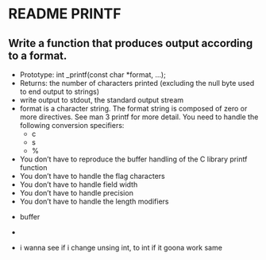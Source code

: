 <body>
<h1>README PRINTF</h1>

<h2>Write a function that produces output according to a format.</h2>
<ul>
<li>Prototype: int _printf(const char *format, ...);</li>
<li>Returns: the number of characters printed (excluding the null byte used to end output to strings)</li>
<li>write output to stdout, the standard output stream</li>
<li>format is a character string. The format string is composed of zero or more directives. See man 3 printf for more detail. You need to handle the following conversion specifiers:
	<ul>
		<li>c</li>
		<li>s</li>
		<li>%</li>
	</ul>
</li>
<li>You don’t have to reproduce the buffer handling of the C library printf function
</li>
<li>You don’t have to handle the flag characters</li>
<li>You don’t have to handle field width</li>
<li>You don’t have to handle precision</li>
<li>You don’t have to handle the length modifiers</li>
</ul>
<!--<h6>Psuedo code :</h6>-->

</body>
<!--
- Checking is the format is NULL, and return (-1) is case it is;
- Fetch variadic arguments;
- loop over format;
	- check if the character in the itteration is equal to %, if true :
		- check if the next character is null, if true :
			- return (-1);
		- Use the switch to check the character that is after the %;
			- in case it's s :
				- Loop trough the argument and print using _putchar;
				- count each character count++;
				- increment the itteration;
			- in case it's c :
				- print the argument using _putchar;
				- Increment the count;
				- increment the itteration;
			- in case % :
				- print the curent character;
				- Increment the counter;
				- increment the itteration;
			- default :
				- print the character;
				- increment the counter;
	- if not equals to % :
		- print character;
		- increment the count;
	- increment the itteration;


<!--

- print asci code to char
- treat (null)
- %\0 return number is not -1
- _printf("test%"); shouldnt print test at start
- _printf("%  s", "valid format"); should





- clean the code
- understand task 1
- make solution > and psuedo code
- start coding, testing , debuging




notes task1:
- %d :
- print the decimal representation of an integer
- signed or unsigned integers
- include a minus sign (-)

- %i :
- print the decimal representation of an integer
- it can take  decimal, octal, or hexadecimal input and print it into base 10
	- prefix :
		starts with 0 :octal number (0405)
		starts with 0x or 0X :hexadecimal


(
	behavior of %i and %d can differ in some edge cases when dealing with special values like NaN, Inf, and negative zero. However, these cases are relatively rare and are likely not to affect most programming tasks.
)

notice they remove :
You don’t have to reproduce the buffer handling of the C library printf function




- Checking is the format is NULL, and return (-1) is case it is;
- Fetch variadic arguments;
- loop over format;
	- check if the character in the itteration is equal to %, if true :
		- check if the next character is null, if true :
			- return (-1);
		- Use the switch to check the character that is after the %;
			- in case it's s :
				- Loop trough the argument and print using _putchar;
				- count each character count++;
				- increment the itteration;
			- in case it's c :
				- print the argument using _putchar;
				- Increment the count;
				- increment the itteration;
			- in case % :
				- print the curent character;
				- Increment the counter;
				- increment the itteration;
			- in case d OR i : //printf("num:%dcent",50) > "num:50cent"
				- then loop over the number as long num > 0
					- print the num % 10
					- num = num / 10
					- Increment the counter;
					- increment the itteration of interior loop;
				- increment the itteration;
			- default :
				- print the character;
				- increment the counter;
	- if not equals to % :
		- print character;
		- increment the count;
	- increment the itteration;


- we forget betty, create cases i d , test main
	- add %i %d in switch
- create function for each case :
	- cases each one have function ( to reduce the size for bitty, clean code)


/*
		for (j = 0; num > 0; j++)
		{
			_putchar((num % 10) + '0');
			num /= 10;
			res++;
		}

*/
/*
Replacing the code above with a recursive function


	num = 39
	count = 0
	negative number
	- if num > 0
		- _rec_number(num/10)
		- print the num % 10
		- count++
	return count

*/

INT_MAX = 2147483647
INT_MIN = -2147483647

The problem is in the size of int, when we multiply by
(-1) the MAX_MIN -2147483648 overflows on the memory space, and none is printed.

We decicde to use long int as a type for num;
We check with the checker and change it in case it's not accepted.
-->


- buffer
-



- i wanna see if i change unsing int, to int if it goona work same
